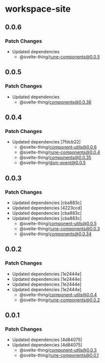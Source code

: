 # workspace-site

## 0.0.6

### Patch Changes

-   Updated dependencies
    -   @svelte-thing/rune-components@0.0.5

## 0.0.5

### Patch Changes

-   Updated dependencies
    -   @svelte-thing/components@0.0.36

## 0.0.4

### Patch Changes

-   Updated dependencies [7fdcb22]
    -   @svelte-thing/component-utils@0.0.6
    -   @svelte-thing/rune-components@0.0.4
    -   @svelte-thing/components@0.0.35
    -   @svelte-thing/dom-event@0.0.5

## 0.0.3

### Patch Changes

-   Updated dependencies [cba883c]
-   Updated dependencies [4223ccd]
-   Updated dependencies [cba883c]
-   Updated dependencies [cba883c]
    -   @svelte-thing/component-utils@0.0.5
    -   @svelte-thing/rune-components@0.0.3
    -   @svelte-thing/components@0.0.34

## 0.0.2

### Patch Changes

-   Updated dependencies [1e2444e]
-   Updated dependencies [1e2444e]
-   Updated dependencies [1e2444e]
-   Updated dependencies [1e2444e]
    -   @svelte-thing/component-utils@0.0.4
    -   @svelte-thing/rune-components@0.0.2

## 0.0.1

### Patch Changes

-   Updated dependencies [4d84075]
-   Updated dependencies [4d84075]
    -   @svelte-thing/component-utils@0.0.3
    -   @svelte-thing/rune-components@0.0.1

